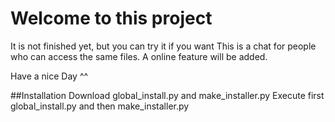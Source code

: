 # Welcome to this project
It is not finished yet, but you can try it if you want
This is a chat for people who can access the same files.
A online feature will be added.

Have a nice Day ^^

##Installation
Download global_install.py 
and make_installer.py
Execute first global_install.py and then make_installer.py
